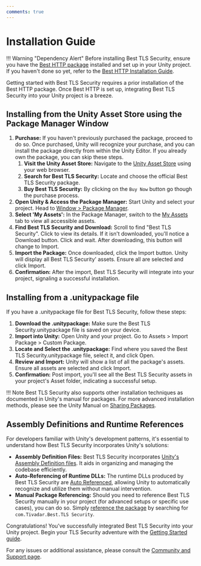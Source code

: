 ```yaml
---
comments: true
---
```


# Installation Guide

!!! Warning "Dependency Alert"
    Before installing Best TLS Security, ensure you have the [Best HTTP package](../HTTP/index.md) installed and set up in your Unity project. If you haven't done so yet, refer to the [Best HTTP Installation Guide](../HTTP/installation.md).

Getting started with Best TLS Security requires a prior installation of the Best HTTP package. Once Best HTTP is set up, integrating Best TLS Security into your Unity project is a breeze.

## Installing from the Unity Asset Store using the Package Manager Window

1. **Purchase:** If you haven't previously purchased the package, proceed to do so. Once purchased, Unity will recognize your purchase, and you can install the package directly from within the Unity Editor. If you already own the package, you can skip these steps.
    1. **Visit the Unity Asset Store:** Navigate to the [Unity Asset Store](https://assetstore.unity.com/publishers/4137?aid=1101lfX8E) using your web browser.
    2. **Search for Best TLS Security:** Locate and choose the official Best TLS Security package.
    3. **Buy Best TLS Security:** By clicking on the `Buy Now` button go though the purchase process.
2. **Open Unity & Access the Package Manager:** Start Unity and select your project. Head to [Window > Package Manager](https://docs.unity3d.com/Manual/upm-ui.html).
3. **Select 'My Assets':** In the Package Manager, switch to the [My Assets](https://docs.unity3d.com/Manual/upm-ui-import.html) tab to view all accessible assets.
4. **Find Best TLS Security and Download:** Scroll to find "Best TLS Security". Click to view its details. If it isn't downloaded, you'll notice a Download button. Click and wait. After downloading, this button will change to Import.
5. **Import the Package:** Once downloaded, click the Import button. Unity will display all Best TLS Security' assets. Ensure all are selected and click Import.
6. **Confirmation:** After the import, Best TLS Security will integrate into your project, signaling a successful installation.

## Installing from a .unitypackage file

If you have a .unitypackage file for Best TLS Security, follow these steps:

1. **Download the .unitypackage:** Make sure the Best TLS Security.unitypackage file is saved on your device. 
2. **Import into Unity:** Open Unity and your project. Go to Assets > Import Package > Custom Package.
3. **Locate and Select the .unitypackage:** Find where you saved the Best TLS Security.unitypackage file, select it, and click Open.
4. **Review and Import:** Unity will show a list of all the package's assets. Ensure all assets are selected and click Import.
5. **Confirmation:** Post import, you'll see all the Best TLS Security assets in your project's Asset folder, indicating a successful setup.

!!! Note
    Best TLS Security also supports other installation techniques as documented in Unity's manual for packages. For more advanced installation methods, please see the Unity Manual on [Sharing Packages](https://docs.unity3d.com/Manual/cus-share.html).

## Assembly Definitions and Runtime References
For developers familiar with Unity's development patterns, it's essential to understand how Best TLS Security incorporates Unity's solutions:

- **Assembly Definition Files:** Best TLS Security incorporates [Unity's Assembly Definition files](https://docs.unity3d.com/Manual/ScriptCompilationAssemblyDefinitionFiles.html). It aids in organizing and managing the codebase efficiently.
- **Auto-Referencing of Runtime DLLs:** The runtime DLLs produced by Best TLS Security are [Auto Referenced](https://docs.unity3d.com/Manual/class-AssemblyDefinitionImporter.html), allowing Unity to automatically recognize and utilize them without manual intervention.
- **Manual Package Referencing:** Should you need to reference Best TLS Security manually in your project (for advanced setups or specific use cases), you can do so. Simply [reference the package](https://docs.unity3d.com/Manual/ScriptCompilationAssemblyDefinitionFiles.html#reference-another-assembly) by searching for `com.Tivadar.Best.TLS Security`.

Congratulations! You've successfully integrated Best TLS Security into your Unity project. Begin your TLS Security adventure with the [Getting Started guide](getting-started/index.md).

For any issues or additional assistance, please consult the [Community and Support page](../Shared/support.md).
